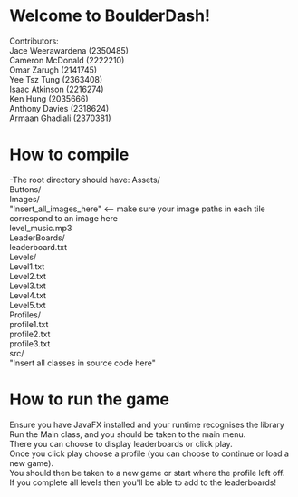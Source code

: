 # Welcome to BoulderDash!

Contributors:  
Jace Weerawardena (2350485)  
Cameron McDonald (2222210)  
Omar Zarugh (2141745)  
Yee Tsz Tung (2363408)  
Isaac Atkinson (2216274)  
Ken Hung (2035666)  
Anthony Davies (2318624)  
Armaan Ghadiali (2370381)  

# How to compile  
-The root directory should have:
    Assets/  
        Buttons/  
        Images/  
        "Insert_all_images_here" <-- make sure your image paths in each tile correspond to an image here  
        level_music.mp3  
    LeaderBoards/  
        leaderboard.txt  
    Levels/  
        Level1.txt  
        Level2.txt  
        Level3.txt  
        Level4.txt  
        Level5.txt  
    Profiles/  
        profile1.txt  
        profile2.txt  
        profile3.txt  
    src/  
        "Insert all classes in source code here"  

# How to run the game  
Ensure you have JavaFX installed and your runtime recognises the library
Run the Main class, and you should be taken to the main menu.  
There you can choose to display leaderboards or click play.  
Once you click play choose a profile (you can choose to continue or load a new game).  
You should then be taken to a new game or start where the profile left off.  
If you complete all levels then you'll be able to add to the leaderboards!
